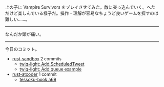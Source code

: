 上の子に Vampire Survivors をプレイさせてみた。敵に突っ込んでいく。へただけど楽しんでいる様子だ。操作・理解が容易なちょうど良いゲームを探すのは難しい……。

---

なんだか頭が痛い。

---

今日のコミット。

- [rust-sandbox](https://github.com/bouzuya/rust-sandbox) 2 commits
  - [twiq-light: Add ScheduledTweet](https://github.com/bouzuya/rust-sandbox/commit/047d110cd95ba638638c6f1887099ac3a4bea7b7)
  - [twiq-light: Add queue example](https://github.com/bouzuya/rust-sandbox/commit/bf986a05c1b6467b00d6cabe8372dedb92764d78)
- [rust-atcoder](https://github.com/bouzuya/rust-atcoder) 1 commit
  - [tessoku-book a69](https://github.com/bouzuya/rust-atcoder/commit/11379939a956908d1f4f218d701e2f927b812867)
